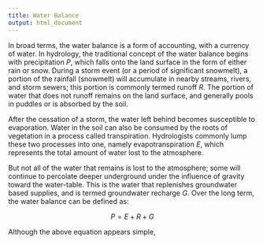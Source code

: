 ```yaml
---
title: Water Balance
output: html_document
---
```



In broad terms, the water balance is a form of accounting, with a currency of water.  In hydrology, the traditional concept of the water balance begins with precipitation $P$, which falls onto the land surface in the form of either rain or snow.  During a storm event (or a period of significant snowmelt), a portion of the rainfall (snowmelt) will accumulate in nearby streams, rivers, and storm sewers; this portion is commonly termed runoff $R$.  The portion of water that does not runoff remains on the land surface, and generally pools in puddles or is absorbed by the soil.

After the cessation of a storm, the water left behind becomes susceptible to evaporation.  Water in the soil can also be consumed by the roots of vegetation in a process called transpiration.  Hydrologists commonly lump these two processes into one, namely evapotranspiration $E$, which represents the total amount of water lost to the atmosphere.

But not all of the water that remains is lost to the atmosphere; some will continue to percolate deeper underground under the influence of gravity toward the water-table.  This is the water that replenishes groundwater based supplies, and is termed groundwater recharge $G$.  Over the long term, the water balance can be defined as:

$$ 
    P = E + R + G 
$$

Although the above equation appears simple, 